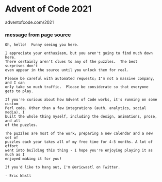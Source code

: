 # Advent of Code 2021

adventofcode.com/2021

### message from page source 
    
    Oh, hello!  Funny seeing you here.

    I appreciate your enthusiasm, but you aren't going to find much down here.
    There certainly aren't clues to any of the puzzles.  The best surprises don't
    even appear in the source until you unlock them for real.

    Please be careful with automated requests; I'm not a massive company, and I can
    only take so much traffic.  Please be considerate so that everyone gets to play.

    If you're curious about how Advent of Code works, it's running on some custom
    Perl code. Other than a few integrations (auth, analytics, social media), I
    built the whole thing myself, including the design, animations, prose, and all
    of the puzzles.

    The puzzles are most of the work; preparing a new calendar and a new set of
    puzzles each year takes all of my free time for 4-5 months. A lot of effort
    went into building this thing - I hope you're enjoying playing it as much as I
    enjoyed making it for you!

    If you'd like to hang out, I'm @ericwastl on Twitter.

    - Eric Wastl


